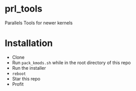 # prl_tools
Parallels Tools for newer kernels

# Installation
- Clone
- Run `pack_kmods.sh` while in the root directory of this repo
- Run the installer
- `reboot`
- Star this repo
- Profit
